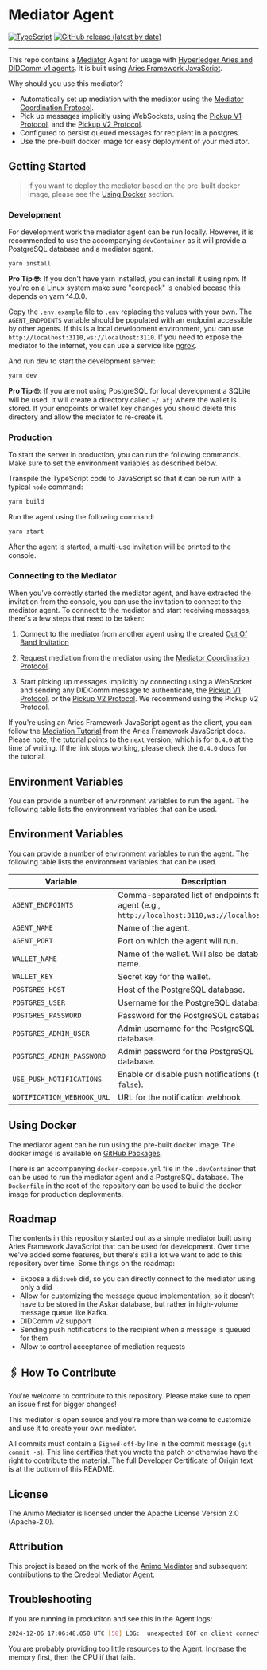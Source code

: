 # Mediator Agent

<!-- TODO: Add relevant badges, like CI/CD, license, codecov, etc. -->

[![TypeScript](https://img.shields.io/badge/%3C%2F%3E-TypeScript-%230074c1.svg)](https://typescriptlang.org)
[![GitHub release (latest by date)](https://img.shields.io/github/v/release/animo/animo-mediator?display_name=tag&label=docker%20tag)](https://github.com/animo/animo-mediator/pkgs/container/animo-mediator)

---

This repo contains a [Mediator](https://github.com/hyperledger/aries-rfcs/blob/main/concepts/0046-mediators-and-relays/README.md) Agent for usage with [Hyperledger Aries and DIDComm v1 agents](https://github.com/hyperledger/aries-rfcs/tree/main/concepts/0004-agents). It is built using [Aries Framework JavaScript](https://github.com/hyperledger/aries-framework-javascript).

Why should you use this mediator?

- Automatically set up mediation with the mediator using the [Mediator Coordination Protocol](https://github.com/hyperledger/aries-rfcs/tree/main/features/0211-route-coordination).
- Pick up messages implicitly using WebSockets, using the [Pickup V1 Protocol](https://github.com/hyperledger/aries-rfcs/tree/main/features/0212-pickup), and the [Pickup V2 Protocol](https://github.com/hyperledger/aries-rfcs/tree/main/features/0685-pickup-v2).
- Configured to persist queued messages for recipient in a postgres.
- Use the pre-built docker image for easy deployment of your mediator.

## Getting Started

> If you want to deploy the mediator based on the pre-built docker image, please see the [Using Docker](#using-docker) section.

### Development

For development work the mediator agent can be run locally. However, it is recommended to use the accompanying `devContainer` as it will provide a PostgreSQL database and a mediator agent.

```bash
yarn install
```

**Pro Tip 🤓:** If you don't have yarn installed, you can install it using npm. If you're on a Linux system make sure "corepack" is enabled becase this depends on yarn ^4.0.0.

Copy the `.env.example` file to `.env` replacing the values with your own. The `AGENT_ENDPOINTS` variable should be populated with an endpoint accessible by other agents. If this is a local development environment, you can use `http://localhost:3110,ws://localhost:3110`. If you need to expose the mediator to the internet, you can use a service like [ngrok](https://ngrok.com/).

And run dev to start the development server:

```bash
yarn dev
```

**Pro Tip 🤓:** If you are not using PostgreSQL for local development a SQLite will be used. It will create a directory called `~/.afj` where the wallet is stored. If your endpoints or wallet key changes you should delete this directory and allow the mediator to re-create it.

### Production

To start the server in production, you can run the following commands. Make sure to set the environment variables as described below.

Transpile the TypeScript code to JavaScript so that it can be run with a typical `node` command:

```bash
yarn build
```

Run the agent using the following command:

```bash
yarn start
```

After the agent is started, a multi-use invitation will be printed to the console.

### Connecting to the Mediator

When you've correctly started the mediator agent, and have extracted the invitation from the console, you can use the invitation to connect to the mediator agent. To connect to the mediator and start receiving messages, there's a few steps that need to be taken:

1. Connect to the mediator from another agent using the created [Out Of Band Invitation](https://github.com/hyperledger/aries-rfcs/blob/main/features/0434-outofband/README.md)

2. Request mediation from the mediator using the [Mediator Coordination Protocol](https://github.com/hyperledger/aries-rfcs/tree/main/features/0211-route-coordination).

3. Start picking up messages implicitly by connecting using a WebSocket and sending any DIDComm message to authenticate, the [Pickup V1 Protocol](https://github.com/hyperledger/aries-rfcs/tree/main/features/0212-pickup), or the [Pickup V2 Protocol](https://github.com/hyperledger/aries-rfcs/tree/main/features/0685-pickup-v2). We recommend using the Pickup V2 Protocol.

If you're using an Aries Framework JavaScript agent as the client, you can follow the [Mediation Tutorial](https://aries.js.org/guides/next/tutorials/mediation) from the Aries Framework JavaScript docs. Please note, the tutorial points to the `next` version, which is for `0.4.0` at the time of writing. If the link stops working, please check the `0.4.0` docs for the tutorial.

## Environment Variables

You can provide a number of environment variables to run the agent. The following table lists the environment variables that can be used.

## Environment Variables

You can provide a number of environment variables to run the agent. The following table lists the environment variables that can be used.

| Variable                   | Description                                                                                          |
| -------------------------- | ---------------------------------------------------------------------------------------------------- |
| `AGENT_ENDPOINTS`          | Comma-separated list of endpoints for the agent (e.g., `http://localhost:3110,ws://localhost:3110`). |
| `AGENT_NAME`               | Name of the agent.                                                                                   |
| `AGENT_PORT`               | Port on which the agent will run.                                                                    |
| `WALLET_NAME`              | Name of the wallet. Will also be database name.                                                      |
| `WALLET_KEY`               | Secret key for the wallet.                                                                           |
| `POSTGRES_HOST`            | Host of the PostgreSQL database.                                                                     |
| `POSTGRES_USER`            | Username for the PostgreSQL database.                                                                |
| `POSTGRES_PASSWORD`        | Password for the PostgreSQL database.                                                                |
| `POSTGRES_ADMIN_USER`      | Admin username for the PostgreSQL database.                                                          |
| `POSTGRES_ADMIN_PASSWORD`  | Admin password for the PostgreSQL database.                                                          |
| `USE_PUSH_NOTIFICATIONS`   | Enable or disable push notifications (`true` or `false`).                                            |
| `NOTIFICATION_WEBHOOK_URL` | URL for the notification webhook.                                                                    |

## Using Docker

The mediator agent can be run using the pre-built docker image. The docker image is available on [GitHub Packages](https://github.com/fullboar/mediator-agent/pkgs/container/mediator-agent%2Fmediator).

There is an accompanying `docker-compose.yml` file in the `.devContainer` that can be used to run the mediator agent and a PostgreSQL database. The `Dockerfile` in the root of the repository can be used to build the docker image for production deployments.

## Roadmap

The contents in this repository started out as a simple mediator built using Aries Framework JavaScript that can be used for development. Over time we've added some features, but there's still a lot we want to add to this repository over time. Some things on the roadmap:

- Expose a `did:web` did, so you can directly connect to the mediator using only a did
- Allow for customizing the message queue implementation, so it doesn't have to be stored in the Askar database, but rather in high-volume message queue like Kafka.
- DIDComm v2 support
- Sending push notifications to the recipient when a message is queued for them
- Allow to control acceptance of mediation requests

## 🖇️ How To Contribute

You're welcome to contribute to this repository. Please make sure to open an issue first for bigger changes!

This mediator is open source and you're more than welcome to customize and use it to create your own mediator.

All commits must contain a `Signed-off-by` line in the commit message (`git commit -s`). This line certifies that you wrote the patch or otherwise have the right to contribute the material. The full Developer Certificate of Origin text is at the bottom of this README.

## License

The Animo Mediator is licensed under the Apache License Version 2.0 (Apache-2.0).

## Attribution

This project is based on the work of the [Animo Mediator](https://github.com/animo/animo-mediator) and subsequent contributions to the [Credebl Mediator Agent](https://github.com/credebl/mediator-agent).

## Troubleshooting

If you are running in produciton and see this in the Agent logs:

```bash
2024-12-06 17:06:48.058 UTC [58] LOG:  unexpected EOF on client connection with an open transaction
```

You are probably providing too little resources to the Agent. Increase the memory first, then the CPU if that fails.
